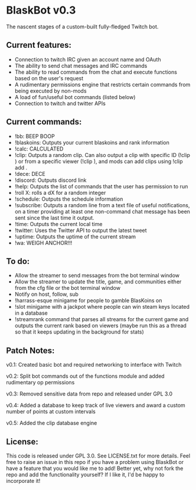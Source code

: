 # BlaskBot v0.3 #


The nascent stages of a custom-built fully-fledged Twitch bot.


## Current features: ##
* Connection to twitch IRC given an account name and OAuth
* The ability to send chat messages and IRC commands
* The ability to read commands from the chat and execute functions based on the user's request
* A rudimentary permissions engine that restricts certain commands from being executed by non-mods
* A load of fun/useful bot commands (listed below)
* Connection to twitch and twitter APIs


## Current commands: ##
* !bb: BEEP BOOP
* !blaskoins: Outputs your current blaskoins and rank information
* !calc: CALCULATED
* !clip: Outputs a random clip. Can also output a clip with specific ID (!clip <ID>) or from a specific viewer (!clip <VIEWER>), and mods can add clips using !clip add <SLUG> <AUTHOR>.
* !dece: DECE
* !discord: Outputs discord link
* !help: Outputs the list of commands that the user has permission to run
* !roll X: rolls a dX for a random integer
* !schedule: Outputs the schedule information
* !subscribe: Outputs a random line from a text file of useful notifications, on a timer providing at least one non-command chat message has been sent since the last time it output.
* !time: Outputs the current local time
* !twitter: Uses the Twitter API to output the latest tweet
* !uptime: Outputs the uptime of the current stream
* !wa: WEIGH ANCHOR!!!


## To do: ##
* Allow the streamer to send messages from the bot terminal window
* Allow the streamer to update the title, game, and communities either from the cfg file or the bot terminal window
* Notify on host, follow, sub
* !harrass-esque minigame for people to gamble BlasKoins on
* !slot minigame with a jackpot where people can win steam keys located in a database
* !streamrank command that parses all streams for the current game and outputs the current rank based on viewers (maybe run this as a thread so that it keeps updating in the background for stats)


## Patch Notes: ##
v0.1: Created basic bot and required networking to interface with Twitch

v0.2: Split bot commands out of the functions module and added rudimentary op permissions

v0.3: Removed sensitive data from repo and released under GPL 3.0

v0.4: Added a database to keep track of live viewers and award a custom number of points at custom intervals

v0.5: Added the clip database engine

## License: ##
This code is released under GPL 3.0. See LICENSE.txt for more details.
Feel free to raise an issue in this repo if you have a problem using BlaskBot or have a feature that you would like me to add!
Better yet, why not fork the repo and add the functionality yourself? If I like it, I'd be happy to incorporate it!
